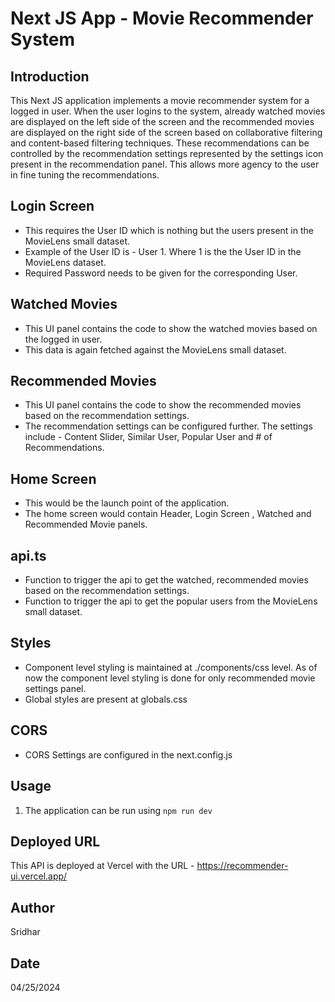 # Next JS App - Movie Recommender System

## Introduction
This Next JS application implements a movie recommender system for a logged in user. When the user logins to the system, already watched movies are displayed on the left side of the screen and the recommended movies are displayed on the right side of the screen based on collaborative filtering and content-based filtering techniques. These recommendations can be controlled by the recommendation settings represented by the settings icon present in the recommendation panel. This allows more agency to the user in fine tuning the recommendations. 

## Login Screen
- This requires the User ID which is nothing but the users present in the MovieLens small dataset.
- Example of the User ID is - User 1. Where 1 is the the User ID in the MovieLens dataset.
- Required Password needs to be given for the corresponding User.

## Watched Movies
- This UI panel contains the code to show the watched movies based on the logged in user.
- This data is again fetched against the MovieLens small dataset.

## Recommended Movies
- This UI panel contains the code to show the recommended movies based on the recommendation settings.
- The recommendation settings can be configured further. The settings include  - Content Slider, Similar User, Popular User and # of Recommendations.

## Home Screen
- This would be the launch point of the application. 
- The home screen would contain Header, Login Screen , Watched and Recommended Movie panels. 

## api.ts
- Function to trigger the api to get the watched, recommended movies based on the recommendation settings.   
- Function to trigger the api to get the popular users from the MovieLens small dataset.

## Styles
- Component level styling is maintained at ./components/css level. As of now the component level styling is done for only recommended movie settings panel. 
- Global styles are present at globals.css 

## CORS
- CORS Settings are configured in the next.config.js

## Usage
1. The application can be run using `npm run dev`

## Deployed URL
This API is deployed at Vercel with the URL - https://recommender-ui.vercel.app/

## Author
Sridhar

## Date
04/25/2024
